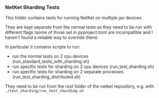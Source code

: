 ### NetKet Sharding Tests

This folder contains tests for running NetKet on multiple jax devices.

They are kept separate from the normal tests as they need to be run with different flags (some of those set in pyproject.toml are incompatible and I haven't found a reliable way to override them)

In particular it contains scripts to run:

- run the normal tests on 2 cpu devices (run_standard_tests_with_sharding.sh)
- run specific tests for sharding on 2 cpu devices (run_test_sharding.sh)
- run specific tests for sharding on 2 separate processes (run_test_sharding_distributed.sh)

They need to be run from the root folder of the netket repository, e.g. with `./test_sharding/run_test_sharding.sh`
